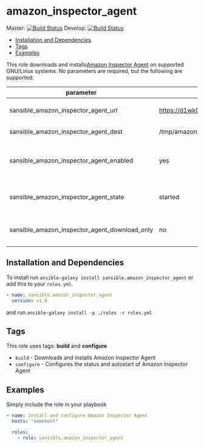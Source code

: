 # amazon_inspector_agent

Master: [![Build Status](https://travis-ci.org/sansible/amazon_inspector_agent.svg?branch=master)](https://travis-ci.org/sansible/amazon_inspector_agent)
Develop: [![Build Status](https://travis-ci.org/sansible/amazon_inspector_agent.svg?branch=develop)](https://travis-ci.org/sansible/amazon_inspector_agent)

* [Installation and Dependencies](#installation-and-dependencies)
* [Tags](#tags)
* [Examples](#examples)

This role downloads and installs[Amazon Inspector Agent](https://docs.aws.amazon.com/inspector/latest/userguide/inspector_agents.html)
on supported GNU/Linux systems.  No parameters are required, but the following are supported:

| parameter | default | comments |
|---|---|---|
| sansible_amazon_inspector_agent_url | https://d1wk0tztpsntt1.cloudfront.net/linux/latest/install | URL from which to download the installation script |
| sansible_amazon_inspector_agent_dest | /tmp/amazon_inspector_agent | Path for the installation script |
| sansible_amazon_inspector_agent_enabled | yes | Whether the agent should be started automatically at boot (yes/no) |
| sansible_amazon_inspector_agent_state | started | The state of the agent after installation (started/stopped)  |
| sansible_amazon_inspector_agent_download_only | no | Download only, skip installation and configuration (yes/no) |


## Installation and Dependencies

To install run `ansible-galaxy install sansible.amazon_inspector_agent` or add this to your
`roles.yml`.

```YAML
- name: sansible.amazon_inspector_agent
  version: v1.0
```

and run `ansible-galaxy install -p ./roles -r roles.yml`


## Tags

This role uses tags: **build** and **configure**

* `build` - Downloads and installs Amazon Inspector Agent
* `configure` - Configures the status and autostart of Amazon Inspector Agent


## Examples

Simply include the role in your playbook

```YAML
- name: Install and configure Amazon Inspector Agent
  hosts: "somehost"

  roles:
    - role: sansible.amazon_inspector_agent
```
